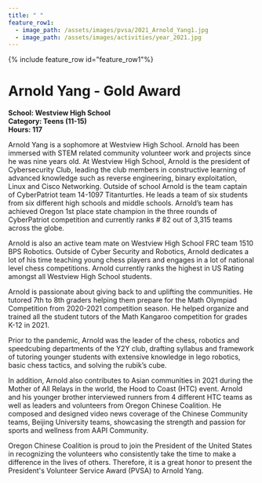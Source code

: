 ```yaml
---
title: " "
feature_row1:
  - image_path: /assets/images/pvsa/2021_Arnold_Yang1.jpg
  - image_path: /assets/images/activities/year_2021.jpg
---
```


{% include feature_row id="feature_row1"%}

# Arnold Yang - Gold Award

**School: Westview High School**  
**Category: Teens (11-15)**  
**Hours: 117**  

Arnold Yang is a sophomore at Westview High School. Arnold has been immersed with STEM related community volunteer work and projects since he was nine years old. At Westview High School, Arnold is the president of Cybersecurity Club, leading the club members in constructive learning of advanced knowledge such as reverse engineering, binary exploitation, Linux and Cisco Networking. Outside of school Arnold is the team captain of CyberPatriot team 14-1097 Titanturtles. He leads a team of six students from six different high schools and middle schools. Arnold’s team has achieved Oregon 1st place state champion in the three rounds of CyberPatriot competition and currently ranks # 82 out of 3,315 teams across the globe.

Arnold is also an active team mate on Westview High School FRC team 1510 BPS Robotics. Outside of Cyber Security and Robotics, Arnold dedicates a lot of his time teaching young chess players and engages in a lot of national level chess competitions. Arnold currently ranks the highest in US Rating amongst all Westview High School students.

Arnold is passionate about giving back to and uplifting the communities. He tutored 7th to 8th graders helping them prepare for the Math Olympiad Competition from 2020-2021 competition season. He helped organize and trained all the student tutors of the Math Kangaroo competition for grades K-12 in 2021.

Prior to the pandemic, Arnold was the leader of the chess, robotics and speedcubing departments of the Y2Y club, drafting syllabus and framework of tutoring younger students with extensive knowledge in lego robotics, basic chess tactics, and solving the rubik’s cube.

In addition, Arnold also contributes to Asian communities in 2021 during the Mother of All Relays in the world, the Hood to Coast (HTC) event. Arnold and his younger brother interviewed runners from 4 different HTC teams as well as leaders and volunteers from Oregon Chinese Coalition. He composed and designed video news coverage of the Chinese Community teams, Beijing University teams, showcasing the strength and passion for sports and wellness from AAPI Community.

Oregon Chinese Coalition is proud to join the President of the United States in recognizing the volunteers who consistently take the time to make a difference in the lives of others. Therefore, it is a great honor to present the President's Volunteer Service Award (PVSA) to Arnold Yang.
